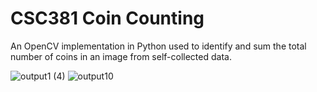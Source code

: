 # CSC381 Coin Counting
An OpenCV implementation in Python used to identify and sum the total number of coins in an image from self-collected data.

![output1 (4)](https://user-images.githubusercontent.com/95509424/174292220-3c5f9408-24fd-4a48-84f0-ee0d6733f465.jpg)
![output10](https://user-images.githubusercontent.com/95509424/174292242-87a57eb0-d4f7-463a-8ee5-4e264f7b64b6.jpg)

